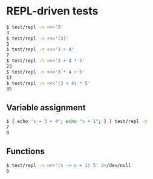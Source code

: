# REPL-driven tests
```bash
$ test/repl -n <<<'3'
3
$ test/repl -n <<<'(3)'
3
$ test/repl -n <<<'3 + 4'
7
$ test/repl -n <<<'3 + 4 * 5'
23
$ test/repl -n <<<'3 * 4 + 5'
17
$ test/repl -n <<<'(3 + 4) * 5'
35
```

## Variable assignment
```bash
$ { echo "x = 3 + 4"; echo "x + 1"; } | test/repl -n
7
8
```

## Functions
```bash
$ test/repl -n <<<'(x -> x + 1) 5' 2>/dev/null
6
```

